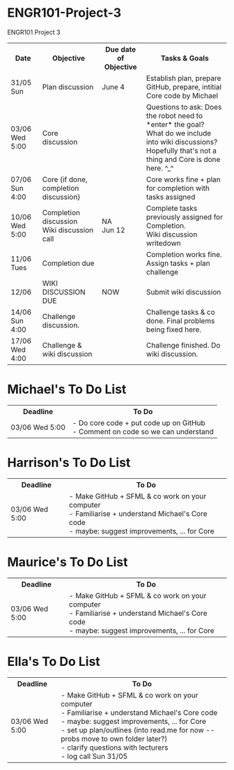 # ENGR101-Project-3
ENGR101 Project 3 


<table>
  <tr>
    <th>Date</th>
    <th>Objective</th>
    <th>Due date of Objective</th>
    <th>Tasks & Goals</th>
  </tr>
  <tr>
    <td>31/05 Sun</td>
    <td>Plan discussion</td>
    <td>June 4</td>
    <td>Establish plan, prepare GitHub, prepare, intitial Core code by Michael</td>
  </tr>
  <tr>
    <td>03/06 Wed 5:00</td>
    <td>Core discussion</td>
    <td></td>
    <td>Questions to ask: Does the robot need to *enter* the goal? What do we include into wiki discussions?<br>Hopefully that's not a thing and Core is done here. ^_^</td>
  </tr>
  <tr>
    <td>07/06 Sun 4:00</td>
    <td>Core {if done, completion discussion}</td>
    <td></td>
    <td>Core works fine + plan for completion with tasks assigned</td>
  </tr>
  <tr>
    <td>10/06 Wed 5:00</td>
    <td>Completion discussion<br>Wiki discussion call</td>
    <td>NA<br>Jun 12</td>
    <td>Complete tasks previously assigned for Completion.
        <br>Wiki discussion writedown</td>
  </tr>
  <tr>
    <td>11/06 Tues</td>
    <td>Completion due</td>
    <td></td>
    <td>Completion works fine. Assign tasks + plan challenge</td>
  </tr>
  <tr>
    <td>12/06</td>
    <td>WIKI DISCUSSION DUE</td>
    <td>NOW</td>
    <td>Submit wiki discussion</td>
  </tr>
  <tr>
    <td>14/06 Sun 4:00</td>
    <td>Challenge discussion.</td>
    <td></td>
    <td>Challenge tasks & co done. Final problems being fixed here.</td>
  </tr>
  <tr>
    <td>17/06 Wed 4:00</td>
    <td>Challenge & wiki discussion</td>
    <td></td>
    <td>Challenge finished. Do wiki discussion.</td>
  </tr>
</table>

# Michael's To Do List
<table>
  <tr>
    <th>Deadline</th>
    <th>To Do</th>
  </tr>
  <tr>
    <td>03/06 Wed 5:00</td>
    <td>- Do core code + put code up on GitHub
    <br>- Comment on code so we can understand</td>
  </tr>
 </table>
 
 # Harrison's To Do List
 
<table>
  <tr>
    <th>Deadline</th>
    <th>To Do</th>
  </tr>
  <tr>
    <td>03/06 Wed 5:00</td>
    <td>- Make GitHub + SFML & co work on your computer
    <br>- Familiarise + understand Michael's Core code
    <br>- maybe: suggest improvements, ... for Core</td>
  </tr>
 </table>
 
 # Maurice's To Do List
 
<table>
  <tr>
    <th>Deadline</th>
    <th>To Do</th>
  </tr>
  <tr>
    <td>03/06 Wed 5:00</td>
    <td>- Make GitHub + SFML & co work on your computer
    <br>- Familiarise + understand Michael's Core code
    <br>- maybe: suggest improvements, ... for Core</td>
  </tr>
 </table>
 
 # Ella's To Do List
 
<table>
  <tr>
    <th>Deadline</th>
    <th>To Do</th>
  </tr>
  <tr>
    <td>03/06 Wed 5:00</td>
    <td>- Make GitHub + SFML & co work on your computer
    <br>- Familiarise + understand Michael's Core code
    <br>- maybe: suggest improvements, ... for Core
    <br>- set up plan/outlines (into read.me for now -- probs move to own folder later?)
    <br>- clarify questions with lecturers
    <br>- log call Sun 31/05</td>
  </tr>
 </table>
